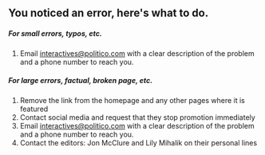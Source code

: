 ## You noticed an error, here's what to do.

##### For small errors, typos, etc.

1. Email interactives@politico.com with a clear description of the problem and a phone number to reach you.



##### For large errors, factual, broken page, etc.

1. Remove the link from the homepage and any other pages where it is featured
2. Contact social media and request that they stop promotion immediately
3. Email interactives@politico.com with a clear description of the problem and a phone number to reach you.
4. Contact the editors: Jon McClure and Lily Mihalik on their personal lines





